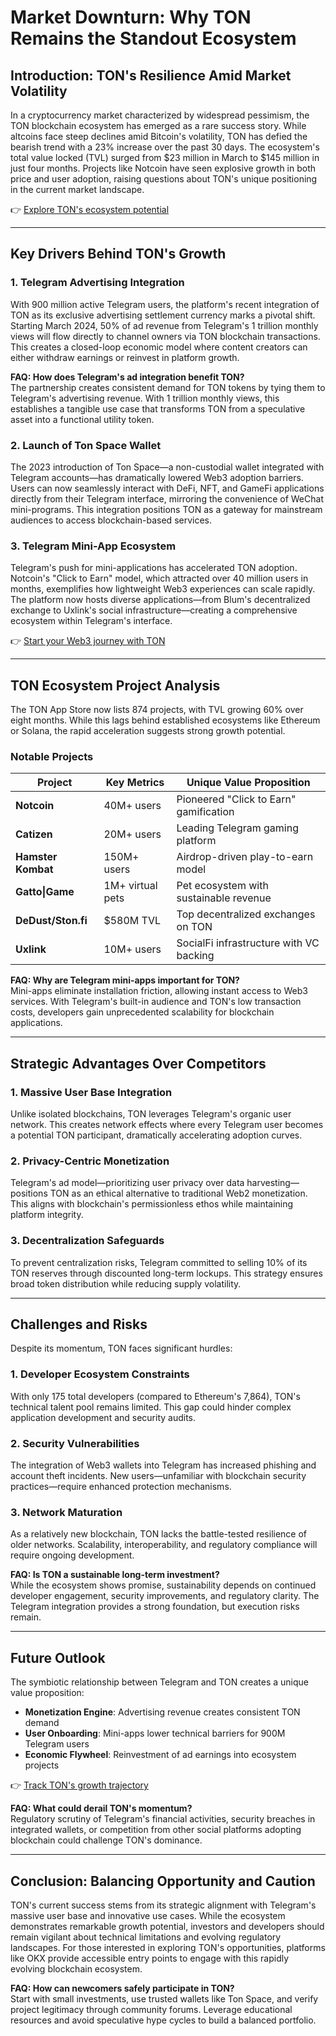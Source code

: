 # Market Downturn: Why TON Remains the Standout Ecosystem  

## Introduction: TON's Resilience Amid Market Volatility  

In a cryptocurrency market characterized by widespread pessimism, the TON blockchain ecosystem has emerged as a rare success story. While altcoins face steep declines amid Bitcoin's volatility, TON has defied the bearish trend with a 23% increase over the past 30 days. The ecosystem's total value locked (TVL) surged from $23 million in March to $145 million in just four months. Projects like Notcoin have seen explosive growth in both price and user adoption, raising questions about TON's unique positioning in the current market landscape.  

👉 [Explore TON's ecosystem potential](https://bit.ly/okx-bonus)  

---

## Key Drivers Behind TON's Growth  

### 1. Telegram Advertising Integration  

With 900 million active Telegram users, the platform's recent integration of TON as its exclusive advertising settlement currency marks a pivotal shift. Starting March 2024, 50% of ad revenue from Telegram's 1 trillion monthly views will flow directly to channel owners via TON blockchain transactions. This creates a closed-loop economic model where content creators can either withdraw earnings or reinvest in platform growth.  

**FAQ: How does Telegram's ad integration benefit TON?**  
The partnership creates consistent demand for TON tokens by tying them to Telegram's advertising revenue. With 1 trillion monthly views, this establishes a tangible use case that transforms TON from a speculative asset into a functional utility token.  

### 2. Launch of Ton Space Wallet  

The 2023 introduction of Ton Space—a non-custodial wallet integrated with Telegram accounts—has dramatically lowered Web3 adoption barriers. Users can now seamlessly interact with DeFi, NFT, and GameFi applications directly from their Telegram interface, mirroring the convenience of WeChat mini-programs. This integration positions TON as a gateway for mainstream audiences to access blockchain-based services.  

### 3. Telegram Mini-App Ecosystem  

Telegram's push for mini-applications has accelerated TON adoption. Notcoin's "Click to Earn" model, which attracted over 40 million users in months, exemplifies how lightweight Web3 experiences can scale rapidly. The platform now hosts diverse applications—from Blum's decentralized exchange to Uxlink's social infrastructure—creating a comprehensive ecosystem within Telegram's interface.  

👉 [Start your Web3 journey with TON](https://bit.ly/okx-bonus)  

---

## TON Ecosystem Project Analysis  

The TON App Store now lists 874 projects, with TVL growing 60% over eight months. While this lags behind established ecosystems like Ethereum or Solana, the rapid acceleration suggests strong growth potential.  

### Notable Projects  

| Project | Key Metrics | Unique Value Proposition |  
|---------|-------------|--------------------------|  
| **Notcoin** | 40M+ users | Pioneered "Click to Earn" gamification |  
| **Catizen** | 20M+ users | Leading Telegram gaming platform |  
| **Hamster Kombat** | 150M+ users | Airdrop-driven play-to-earn model |  
| **Gatto\|Game** | 1M+ virtual pets | Pet ecosystem with sustainable revenue |  
| **DeDust/Ston.fi** | $580M TVL | Top decentralized exchanges on TON |  
| **Uxlink** | 10M+ users | SocialFi infrastructure with VC backing |  

**FAQ: Why are Telegram mini-apps important for TON?**  
Mini-apps eliminate installation friction, allowing instant access to Web3 services. With Telegram's built-in audience and TON's low transaction costs, developers gain unprecedented scalability for blockchain applications.  

---

## Strategic Advantages Over Competitors  

### 1. Massive User Base Integration  
Unlike isolated blockchains, TON leverages Telegram's organic user network. This creates network effects where every Telegram user becomes a potential TON participant, dramatically accelerating adoption curves.  

### 2. Privacy-Centric Monetization  
Telegram's ad model—prioritizing user privacy over data harvesting—positions TON as an ethical alternative to traditional Web2 monetization. This aligns with blockchain's permissionless ethos while maintaining platform integrity.  

### 3. Decentralization Safeguards  
To prevent centralization risks, Telegram committed to selling 10% of its TON reserves through discounted long-term lockups. This strategy ensures broad token distribution while reducing supply volatility.  

---

## Challenges and Risks  

Despite its momentum, TON faces significant hurdles:  

### 1. Developer Ecosystem Constraints  
With only 175 total developers (compared to Ethereum's 7,864), TON's technical talent pool remains limited. This gap could hinder complex application development and security audits.  

### 2. Security Vulnerabilities  
The integration of Web3 wallets into Telegram has increased phishing and account theft incidents. New users—unfamiliar with blockchain security practices—require enhanced protection mechanisms.  

### 3. Network Maturation  
As a relatively new blockchain, TON lacks the battle-tested resilience of older networks. Scalability, interoperability, and regulatory compliance will require ongoing development.  

**FAQ: Is TON a sustainable long-term investment?**  
While the ecosystem shows promise, sustainability depends on continued developer engagement, security improvements, and regulatory clarity. The Telegram integration provides a strong foundation, but execution risks remain.  

---

## Future Outlook  

The symbiotic relationship between Telegram and TON creates a unique value proposition:  
- **Monetization Engine**: Advertising revenue creates consistent TON demand  
- **User Onboarding**: Mini-apps lower technical barriers for 900M Telegram users  
- **Economic Flywheel**: Reinvestment of ad earnings into ecosystem projects  

👉 [Track TON's growth trajectory](https://bit.ly/okx-bonus)  

**FAQ: What could derail TON's momentum?**  
Regulatory scrutiny of Telegram's financial activities, security breaches in integrated wallets, or competition from other social platforms adopting blockchain could challenge TON's dominance.  

---

## Conclusion: Balancing Opportunity and Caution  

TON's current success stems from its strategic alignment with Telegram's massive user base and innovative use cases. While the ecosystem demonstrates remarkable growth potential, investors and developers should remain vigilant about technical limitations and evolving regulatory landscapes. For those interested in exploring TON's opportunities, platforms like OKX provide accessible entry points to engage with this rapidly evolving blockchain ecosystem.  

**FAQ: How can newcomers safely participate in TON?**  
Start with small investments, use trusted wallets like Ton Space, and verify project legitimacy through community forums. Leverage educational resources and avoid speculative hype cycles to build a balanced portfolio.